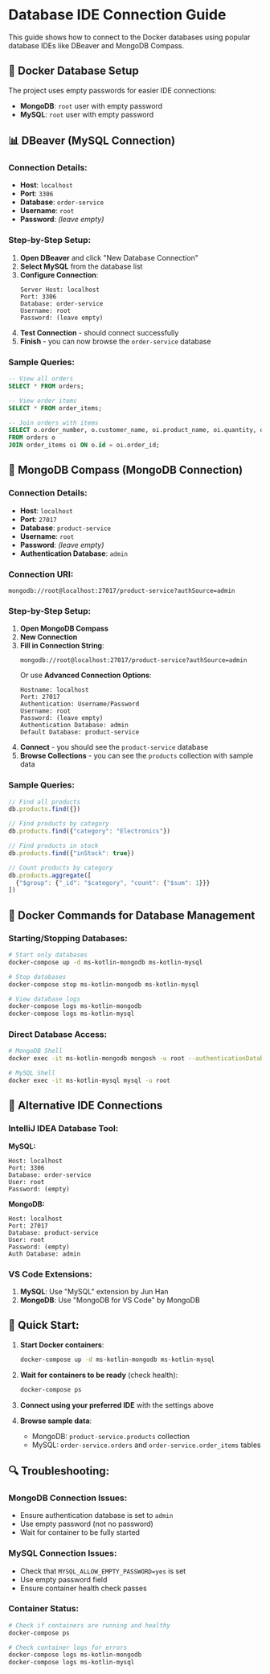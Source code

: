 # Database IDE Connection Guide

This guide shows how to connect to the Docker databases using popular database IDEs like DBeaver and MongoDB Compass.

## 🐳 Docker Database Setup

The project uses empty passwords for easier IDE connections:
- **MongoDB**: `root` user with empty password
- **MySQL**: `root` user with empty password

## 📊 DBeaver (MySQL Connection)

### Connection Details:
- **Host**: `localhost`
- **Port**: `3306`
- **Database**: `order-service`
- **Username**: `root`
- **Password**: *(leave empty)*

### Step-by-Step Setup:

1. **Open DBeaver** and click "New Database Connection"
2. **Select MySQL** from the database list
3. **Configure Connection**:
   ```
   Server Host: localhost
   Port: 3306
   Database: order-service
   Username: root
   Password: (leave empty)
   ```
4. **Test Connection** - should connect successfully
5. **Finish** - you can now browse the `order-service` database

### Sample Queries:
```sql
-- View all orders
SELECT * FROM orders;

-- View order items
SELECT * FROM order_items;

-- Join orders with items
SELECT o.order_number, o.customer_name, oi.product_name, oi.quantity, oi.price
FROM orders o
JOIN order_items oi ON o.id = oi.order_id;
```

## 🍃 MongoDB Compass (MongoDB Connection)

### Connection Details:
- **Host**: `localhost`
- **Port**: `27017`
- **Database**: `product-service`
- **Username**: `root`
- **Password**: *(leave empty)*
- **Authentication Database**: `admin`

### Connection URI:
```
mongodb://root@localhost:27017/product-service?authSource=admin
```

### Step-by-Step Setup:

1. **Open MongoDB Compass**
2. **New Connection** 
3. **Fill in Connection String**:
   ```
   mongodb://root@localhost:27017/product-service?authSource=admin
   ```
   Or use **Advanced Connection Options**:
   ```
   Hostname: localhost
   Port: 27017
   Authentication: Username/Password
   Username: root
   Password: (leave empty)
   Authentication Database: admin
   Default Database: product-service
   ```
4. **Connect** - you should see the `product-service` database
5. **Browse Collections** - you can see the `products` collection with sample data

### Sample Queries:
```javascript
// Find all products
db.products.find({})

// Find products by category
db.products.find({"category": "Electronics"})

// Find products in stock
db.products.find({"inStock": true})

// Count products by category
db.products.aggregate([
  {"$group": {"_id": "$category", "count": {"$sum": 1}}}
])
```

## 🐳 Docker Commands for Database Management

### Starting/Stopping Databases:
```bash
# Start only databases
docker-compose up -d ms-kotlin-mongodb ms-kotlin-mysql

# Stop databases
docker-compose stop ms-kotlin-mongodb ms-kotlin-mysql

# View database logs
docker-compose logs ms-kotlin-mongodb
docker-compose logs ms-kotlin-mysql
```

### Direct Database Access:
```bash
# MongoDB Shell
docker exec -it ms-kotlin-mongodb mongosh -u root --authenticationDatabase admin

# MySQL Shell
docker exec -it ms-kotlin-mysql mysql -u root
```

## 🔧 Alternative IDE Connections

### IntelliJ IDEA Database Tool:

**MySQL:**
```
Host: localhost
Port: 3306
Database: order-service
User: root
Password: (empty)
```

**MongoDB:**
```
Host: localhost
Port: 27017
Database: product-service
User: root
Password: (empty)
Auth Database: admin
```

### VS Code Extensions:

1. **MySQL**: Use "MySQL" extension by Jun Han
2. **MongoDB**: Use "MongoDB for VS Code" by MongoDB

## 🚀 Quick Start:

1. **Start Docker containers**:
   ```bash
   docker-compose up -d ms-kotlin-mongodb ms-kotlin-mysql
   ```

2. **Wait for containers to be ready** (check health):
   ```bash
   docker-compose ps
   ```

3. **Connect using your preferred IDE** with the settings above

4. **Browse sample data**:
   - MongoDB: `product-service.products` collection
   - MySQL: `order-service.orders` and `order-service.order_items` tables

## 🔍 Troubleshooting:

### MongoDB Connection Issues:
- Ensure authentication database is set to `admin`
- Use empty password (not no password)
- Wait for container to be fully started

### MySQL Connection Issues:
- Check that `MYSQL_ALLOW_EMPTY_PASSWORD=yes` is set
- Use empty password field
- Ensure container health check passes

### Container Status:
```bash
# Check if containers are running and healthy
docker-compose ps

# Check container logs for errors
docker-compose logs ms-kotlin-mongodb
docker-compose logs ms-kotlin-mysql
```